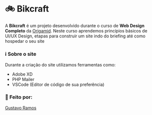 # 🚲 Bikcraft #

A **Bikcraft** é um projeto desenvolvido durante o curso de **Web Design Completo** da [Origamid](https://origamid.com). Neste curso aprendemos princípios básicos de UI/UX Design, etapas para construir um site indo do briefing até como hospedar o seu site

### ℹ️ Sobre o site ###

Durante a criação do site utilizamos ferramentas como:

* Adobe XD 
* PHP Mailer
* VSCode (Editor de código de sua preferência)

### 🧑 Feito por: ###

[Gustavo Ramos](https://github.com/GustavoHNRamos)